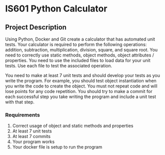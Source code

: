 # IS601 Python Calculator

## Project Description

Using Python, Docker and Git create a calculator that has automated unit tests.  Your calculator is required to perform the following operations: addition, subtraction, multiplication, division, square, and square root.  You need to correctly use static methods, object methods, object attributes / properties.   You need to use the included files to load data for your unit tests.  Use each file to test the associated operation.   

You need to make at least 7 unit tests and should develop your tests as you write the program.  For example, you should test object instantiation when you write the code to create the object.  You must not repeat code and will lose points for any code repetition.   You should try to make a commit for each successful step you take writing the program and include a unit test with that step.

### Requirements
1. Correct usage of object and static methods and properties
2. At least 7 unit tests
3. At least 7 commits
4. Your program works
5. Your docker file is setup to run the program